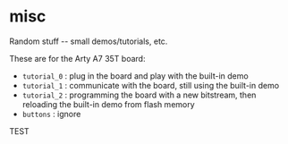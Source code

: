 # misc
Random stuff -- small demos/tutorials, etc.

These are for the Arty A7 35T board:
* `tutorial_0` : plug in the board and play with the built-in demo
* `tutorial_1` : communicate with the board, still using the built-in demo
* `tutorial_2` : programming the board with a new bitstream, then reloading the built-in demo from flash memory
* `buttons` : ignore


TEST
